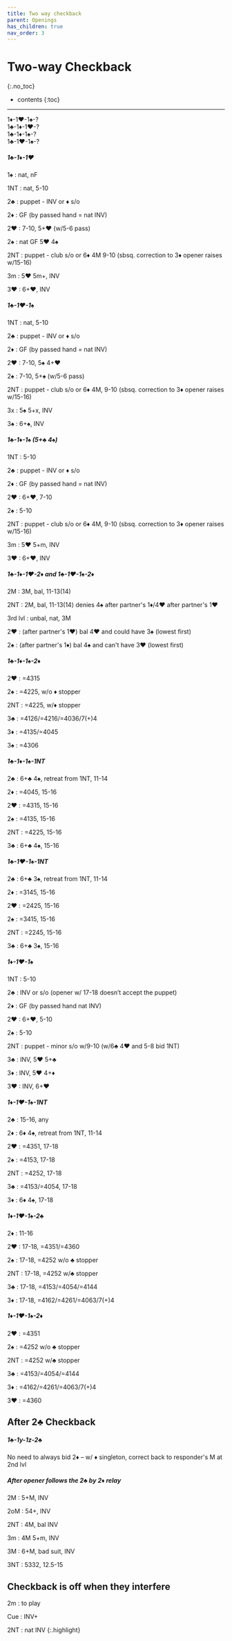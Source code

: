 ```yaml
---
title: Two way checkback
parent: Openings
has_children: true
nav_order: 3
---
```


# Two-way Checkback
{:.no_toc}

- contents
{:toc}

---

1♦-1♥-1♠-?  
1♣-1♦-1♥-?  
1♣-1♦-1♠-?  
1♣-1♥-1♠-?

##### 1♣-1♦-1♥

1♠
: nat, nF

1NT
: nat, 5-10

2♣
: puppet - INV or ♦ s/o

2♦
: GF (by passed hand = nat INV)

2♥
: 7-10, 5+♥ (w/5-6 pass)

2♠
: nat GF 5♥ 4♠

2NT
: puppet - club s/o or 6♦ 4M 9-10 (sbsq. correction to 3♦ opener raises w/15-16)

3m
: 5♥ 5m+, INV

3♥
: 6+♥, INV

##### 1♣-1♥-1♠

1NT
: nat, 5-10

2♣
: puppet - INV or ♦ s/o

2♦
: GF (by passed hand = nat INV)

2♥
: 7-10, 5♠ 4+♥

2♠
: 7-10, 5+♠  (w/5-6 pass)

2NT
: puppet - club s/o or 6♦ 4M, 9-10 (sbsq. correction to 3♦ opener raises w/15-16)

3x
: 5♠ 5+x, INV

3♠
: 6+♠, INV

##### 1♣-1♦-1♠ (5+♣ 4♠)

1NT
: 5-10

2♣
: puppet - INV or ♦ s/o

2♦
: GF (by passed hand = nat INV)

2♥
: 6+♥, 7-10

2♠
: 5-10

2NT
: puppet - club s/o or 6♦ 4M, 9-10 (sbsq. correction to 3♦ opener raises w/15-16)

3m
: 5♥ 5+m, INV

3♥
: 6+♥, INV

##### 1♣-1♦-1♥-2♦ and 1♣-1♥-1♠-2♦

2M
: 3M, bal, 11-13(14)

2NT
: 2M, bal, 11-13(14) denies 4♠ after partner's 1♦/4♥ after partner's 1♥

3rd lvl
: unbal, nat, 3M

2♥
: (after partner's 1♥) bal 4♥ and could have 3♠ (lowest first)

2♠
: (after partner's 1♦) bal 4♠ and can't have 3♥ (lowest first)

##### 1♣-1♦-1♠-2♦

2♥
: =4315

2♠
: =4225, w/o ♦ stopper

2NT
: =4225, w/♦ stopper

3♣
: =4126/=4216/=4036/7(+)4

3♦
: =4135/=4045

3♠
: =4306

##### 1♣-1♦-1♠-1NT

2♣
: 6+♣ 4♠, retreat from 1NT, 11-14

2♦
: =4045, 15-16

2♥
: =4315, 15-16

2♠
: =4135, 15-16

2NT
: =4225, 15-16

3♣
: 6+♣ 4♠, 15-16

##### 1♣-1♥-1♠-1NT

2♣
: 6+♣ 3♠, retreat from 1NT, 11-14

2♦
: =3145, 15-16

2♥
: =2425, 15-16

2♠
: =3415, 15-16

2NT
: =2245, 15-16

3♣
: 6+♣ 3♠, 15-16

##### 1♦-1♥-1♠

1NT
: 5-10

2♣
: INV or s/o (opener w/ 17-18 doesn’t accept the puppet)

2♦
: GF (by passed hand nat INV)

2♥
: 6+♥, 5-10

2♠
: 5-10

2NT
: puppet - minor s/o w/9-10 (w/6♣ 4♥ and 5-8 bid 1NT)

3♣
: INV, 5♥ 5+♣

3♦
: INV, 5♥ 4+♦

3♥
: INV, 6+♥

##### 1♦-1♥-1♠-1NT

2♣
: 15-16, any

2♦
: 6♦ 4♠, retreat from 1NT, 11-14

2♥
: =4351, 17-18

2♠
: =4153, 17-18

2NT
: =4252, 17-18

3♣
: =4153/=4054, 17-18

3♦
: 6♦ 4♠, 17-18

##### 1♦-1♥-1♠-2♣

2♦
: 11-16

2♥
: 17-18, =4351/=4360

2♠
: 17-18, =4252 w/o ♣ stopper

2NT
: 17-18, =4252 w/♣ stopper

3♣
: 17-18, =4153/=4054/=4144

3♦
: 17-18, =4162/=4261/=4063/7(+)4

##### 1♦-1♥-1♠-2♦

2♥
: =4351

2♠
: =4252 w/o ♣ stopper

2NT
: =4252 w/♣ stopper

3♣
: =4153/=4054/=4144

3♦
: =4162/=4261/=4063/7(+)4

3♥
: =4360

## After 2♣ Checkback

##### 1♣-1y-1z-2♣

No need to always bid 2♦ – w/ ♦ singleton, correct back to responder's M at 2nd lvl

##### After opener follows the 2♣ by 2♦ relay

2M
: 5+M, INV

2oM
: 54+, INV

2NT
: 4M, bal INV

3m
: 4M 5+m, INV

3M
: 6+M, bad suit, INV

3NT
: 5332, 12.5-15

## Checkback is off when they interfere

2m
: to play	

Cue
: INV+ 

2NT
: nat INV
{:.highlight}
